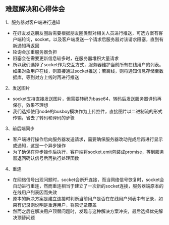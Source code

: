 ## 难题解决和心得体会

1、服务器对客户端进行通知
- 在好友发送朋友圈后需要根据朋友圈类型对相关人员进行推送，可选方案有客户端轮询，socket，以及客户端发送一个请求后服务器对该请求阻塞，直到有新通知再返回
- 轮询会加重服务器负担
- 阻塞会在需要更新信息较多时，在服务器堆积大量请求
- 所以我们选择了socket作为交互方式，服务器维护当前所有在线用户的列表。如果对象用户在线，则直接通过socket推送；若离线，则将通知信息存储至数据库，等到对方上线时再进行推送

2、发送图片
- socket支持直接发送图片，但需要转码为base64，转码后发送服务器译码再保存，效果不理想
- 我们选择使用node的busboy模块作为上传控件，直接图片以二进制流的形式传输，省去了转码和译码的步骤

3、前后端同步
- 客户端进行操作后向服务器发送请求，需要确保服务器改动完成后再进行显示或通知，这是一个异步操作
- 为了确保在异步操作后执行，客户端将socket.emit包装成promise，等到服务器返回确认信号后再执行处理函数

4、重连
- 在网络信号出现问题时，socket会断开连接，而当网络信号恢复时，socket会自动进行重连，然而重连相当于建立了一次新的socket连接，服务器端原本的在线用户列表因而失效
- 原本的解决方案是建立连接时判断当前用户是否在在线用户列表中有记录，如果有记录则说明是重连用户，将原记录覆盖
- 然而之后在解决用户顶替问题时，发现与这种解决方案冲突，最后选择优先解决顶替问题

